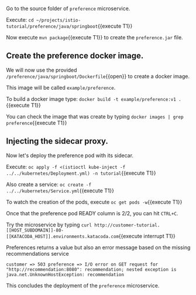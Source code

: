 Go to the source folder of `preference` microservice.

Execute: `cd ~/projects/istio-tutorial/preference/java/springboot`{{execute T1}}

Now execute `mvn package`{{execute T1}} to create the `preference.jar` file.

## Create the preference docker image.

We will now use the provided `/preference/java/springboot/Dockerfile`{{open}} to create a docker image.

This image will be called `example/preference`.

To build a docker image type: `docker build -t example/preference:v1 .`{{execute T1}}

You can check the image that was create by typing `docker images | grep preference`{{execute T1}}

## Injecting the sidecar proxy.

Now let's deploy the preference pod with its sidecar.

Execute: `oc apply -f <(istioctl kube-inject -f ../../kubernetes/Deployment.yml) -n tutorial`{{execute T1}}

Also create a service: `oc create -f ../../kubernetes/Service.yml`{{execute T1}}

To watch the creation of the pods, execute `oc get pods -w`{{execute T1}}

Once that the preference pod READY column is 2/2, you can hit `CTRL+C`. 

Try the microservice by typing `curl http://customer-tutorial.[[HOST_SUBDOMAIN]]-80-[[KATACODA_HOST]].environments.katacoda.com`{{execute interrupt T1}}

Preferences returns a value but also an error message based on the missing recommendations service

`customer => 503 preference => I/O error on GET request for "http://recommendation:8080": recommendation; nested exception is java.net.UnknownHostException: recommendation`

This concludes the deployment of the `preference` microservice.
